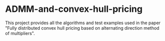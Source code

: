 # ADMM-and-convex-hull-pricing
This project provides all the algorithms and test examples used in the paper "Fully distributed convex hull pricing based on alternating direction method of multipliers". 
